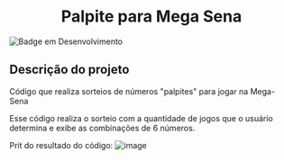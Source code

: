 <h1 align="center"> Palpite para Mega Sena </h1>

![Badge em Desenvolvimento](http://img.shields.io/static/v1?label=STATUS&message=EM%20DESENVOLVIMENTO&color=GREEN&style=for-the-badge)

## Descrição do projeto 

Código que realiza sorteios de números "palpites" para jogar na Mega-Sena

Esse código realiza  o sorteio com a quantidade de jogos que o usuário determina
e exibe as combinações de 6 números.

Prit do resultado do código:
![image](https://github.com/GustavoDuranBR/megaSenaNew/assets/81047389/e9928f82-bd0e-4513-aef8-50fc24f197f2)
